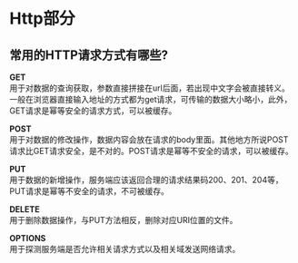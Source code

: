 # Http部分

## 常用的HTTP请求方式有哪些?

**GET**  
用于对数据的查询获取，参数直接拼接在url后面，若出现中文字会被直接转义。一般在浏览器直接输入地址的方式都为get请求，可传输的数据大小略小，此外，GET请求是幂等安全的请求方式，可以被缓存。  

**POST**  
用于对数据的修改操作，数据内容会放在请求的body里面。其他地方所说POST请求比GET请求安全，是不对的。POST请求是幂等不安全的请求，可以被缓存。  

**PUT**  
用于数据的新增操作，服务端应该返回合理的请求结果码200、201、204等，PUT请求是幂等不安全的请求，不可被缓存。  

**DELETE**  
用于删除数据操作，与PUT方法相反，删除对应URI位置的文件。    

**OPTIONS**  
用于探测服务端是否允许相关请求方式以及相关域发送网络请求。
